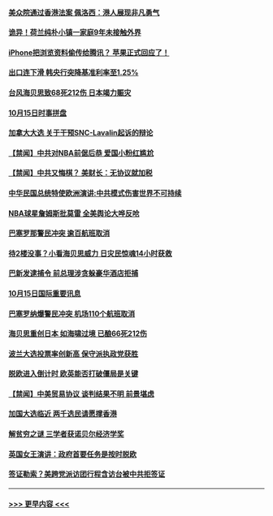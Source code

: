 #### [美众院通过香港法案 佩洛西：港人展现非凡勇气](../pages/prog202/a102686979.md?t=10160633) 
#### [诡异！荷兰纯朴小镇一家庭9年未接触外界](../pages/prog202/a102686915.md?t=10160633) 
#### [iPhone把浏览资料偷传给腾讯？ 苹果正式回应了！](../pages/prog202/a102686943.md?t=10160633) 
#### [出口连下滑 韩央行突降基准利率至1.25%](../pages/prog202/a102686898.md?t=10160633) 
#### [台风海贝思致68死212伤 日本竭力赈灾](../pages/prog202/a102686573.md?t=10160633) 
#### [10月15日时事拼盘](../pages/prog202/a102686717.md?t=10160633) 
#### [加拿大大选 关于干预SNC-Lavalin起诉的辩论](../pages/prog202/a102686700.md?t=10160633) 
#### [【禁闻】中共对NBA前倨后恭 爱国小粉红尴尬](../pages/prog202/a102686701.md?t=10160633) 
#### [【禁闻】中共又悔棋？ 美财长：无协议就加税](../pages/prog202/a102686688.md?t=10160633) 
#### [中华民国总统特使欧洲演讲:中共模式伤害世界不可持续](../pages/prog202/a102686607.md?t=10160633) 
#### [NBA球星詹姆斯批莫雷 全美舆论大哗反呛](../pages/prog202/a102686557.md?t=10160633) 
#### [巴塞罗那警民冲突 逾百航班取消](../pages/prog202/a102686520.md?t=10160633) 
#### [待2楼没事？小看海贝思威力 日灾民惊魂14小时获救](../pages/prog202/a102686375.md?t=10160633) 
#### [巴新发逮捕令 前总理涉贪躲豪华酒店拒捕](../pages/prog202/a102686322.md?t=10160633) 
#### [10月15日国际重要讯息](../pages/prog202/a102686292.md?t=10160633) 
#### [巴塞罗纳爆警民冲突 机场110个航班取消](../pages/prog202/a102686221.md?t=10160633) 
#### [海贝思重创日本 如海啸过境 已酿66死212伤](../pages/prog202/a102686072.md?t=10160633) 
#### [波兰大选投票率创新高 保守派执政党获胜](../pages/prog202/a102685745.md?t=10160633) 
#### [脱欧进入倒计时 欧英能否打破僵局是关键](../pages/prog202/a102685894.md?t=10160633) 
#### [【禁闻】中美贸易协议 谈判结果不明 前景堪虑](../pages/prog202/a102685876.md?t=10160633) 
#### [加国大选临近  两千选民请愿撑香港](../pages/prog202/a102685808.md?t=10160633) 
#### [解贫穷之谜 三学者获诺贝尔经济学奖](../pages/prog202/a102685743.md?t=10160633) 
#### [英国女王演讲：政府首要任务是按时脱欧](../pages/prog202/a102685747.md?t=10160633) 
#### [签证勒索？美跨党派访团行程含访台被中共拒签证](../pages/prog202/a102685686.md?t=10160633) 

----
#### [ >>> 更早内容 <<< ](../indexes/prog202-earlier.md)
